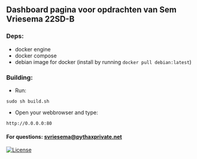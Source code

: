 ## Dashboard pagina voor opdrachten van Sem Vriesema 22SD-B

### Deps:
- docker engine
- docker compose
- debian image for docker (install by running `docker pull debian:latest`)


### Building:


- Run:
```
sudo sh build.sh
```
- Open your webbrowser and type:
```
http://0.0.0.0:80
```



#### For questions: svriesema@pythaxprivate.net


[![License](https://img.shields.io/badge/License-Apache_2.0-blue.svg)](https://opensource.org/licenses/Apache-2.0)